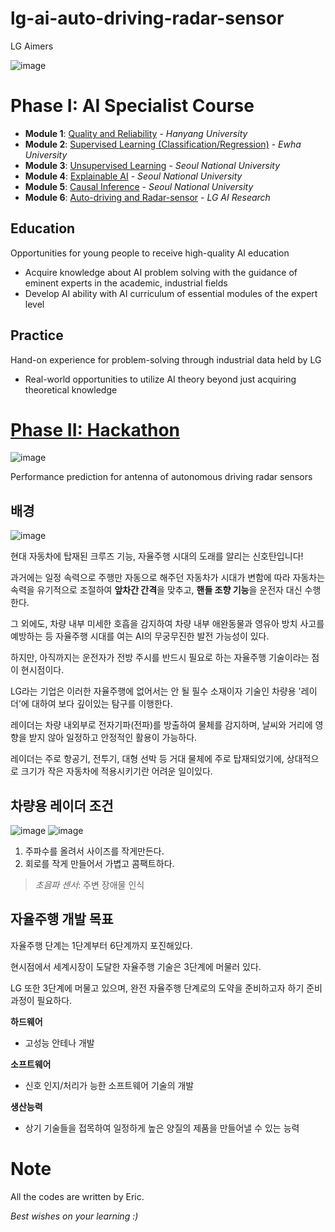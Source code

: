# lg-ai-auto-driving-radar-sensor
LG Aimers

![image](https://user-images.githubusercontent.com/39285147/176646283-f1ef50cf-72b1-43be-89cc-1231cd0423ac.png)

# **Phase I: AI Specialist Course**
  - **Module 1**: [Quality and Reliability](https://github.com/hchoi256/lg-ai-auto-driving-radar-sensor/tree/main/quality-credibility) - *Hanyang University*
  - **Module 2**: [Supervised Learning (Classification/Regression)](https://github.com/hchoi256/lg-ai-auto-driving-radar-sensor/tree/main/supervised-learning) - *Ewha University*
  - **Module 3**: [Unsupervised Learning](https://github.com/hchoi256/lg-ai-auto-driving-radar-sensor/tree/main/unsupervised-learning) - *Seoul National University*
  - **Module 4**: [Explainable AI](https://github.com/hchoi256/lg-ai-auto-driving-radar-sensor/tree/main/explainable-ai-XAI) - *Seoul National University*
  - **Module 5**: [Causal Inference](https://github.com/hchoi256/lg-ai-auto-driving-radar-sensor/tree/main/causal-inference) - *Seoul National University*
  - **Module 6**: [Auto-driving and Radar-sensor](https://github.com/hchoi256/lg-ai-auto-driving-radar-sensor/tree/main/self-driving-and-radar-sensor) - *LG AI Research*

## Education
Opportunities for young people to receive high-quality AI education
- Acquire knowledge about AI problem solving with the guidance of eminent experts in the academic, industrial fields
- Develop AI ability with AI curriculum of essential modules of the expert level

## Practice
Hand-on experience for problem-solving through industrial data held by LG
- Real-world opportunities to utilize AI theory beyond just acquiring theoretical knowledge

# [**Phase II: Hackathon**](https://github.com/hchoi256/lg-ai-auto-driving-radar-sensor/blob/main/hackathon.md)
![image](https://user-images.githubusercontent.com/39285147/176649666-dc63ccb4-2a55-4750-a2be-30c4e2e263ed.png)

Performance prediction for antenna of autonomous driving radar sensors

## 배경
![image](https://user-images.githubusercontent.com/39285147/180979155-36215da2-b352-41ec-86ce-c00be4b791fa.png)

현대 자동차에 탑재된 크루즈 기능, 자율주행 시대의 도래를 알리는 신호탄입니다!

과거에는 일정 속력으로 주행만 자동으로 해주던 자동차가 시대가 변함에 따라 자동차는 속력을 유기적으로 조절하여 **앞차간 간격**을 맞추고, **핸들 조향 기능**을 운전자 대신 수행한다.

그 외에도, 차량 내부 미세한 호흡을 감지하여 차량 내부 애완동물과 영유아 방치 사고를 예방하는 등 자율주행 시대를 여는 AI의 무궁무진한 발전 가능성이 있다.

하지만, 아직까지는 운전자가 전방 주시를 반드시 필요로 하는 자율주행 기술이라는 점이 현시점이다.

LG라는 기업은 이러한 자율주행에 없어서는 안 될 필수 소재이자 기술인 차량용 '레이더'에 대하여 보다 깊이있는 탐구를 이행한다.

레이더는 차량 내외부로 전자기파(전파)를 방출하여 물체를 감지하며, 날씨와 거리에 영향을 받지 않아 일정하고 안정적인 활용이 가능하다.

레이더는 주로 항공기, 전투기, 대형 선박 등 거대 물체에 주로 탑재되었기에, 상대적으로 크기가 작은 자동차에 적용시키기란 어려운 일이있다.

## 차량용 레이더 조건
![image](https://user-images.githubusercontent.com/39285147/180979179-13a750f9-6b07-4868-b822-af96fb01bb4f.png)
![image](https://user-images.githubusercontent.com/39285147/180979335-5a05c3ac-9471-4eb2-96ac-acd9a8a34adb.png)

1. 주파수를 올려서 사이즈를 작게만든다.
2. 회로를 작게 만들어서 가볍고 콤팩트하다.

> *초음파 센서*: 주변 장애물 인식

## 자율주행 개발 목표
자율주행 단계는 1단계부터 6단계까지 포진해있다.

현시점에서 세계시장이 도달한 자율주행 기술은 3단계에 머물러 있다.

LG 또한 3단계에 머물고 있으며, 완전 자율주행 단계로의 도약을 준비하고자 하기 준비과정이 필요하다.

**하드웨어**
- 고성능 안테나 개발

**소프트웨어**
- 신호 인지/처리가 능한 소프트웨어 기술의 개발

**생산능력**
- 상기 기술들을 접목하여 일정하게 높은 양질의 제품을 만들어낼 수 있는 능력

# Note

All the codes are written by Eric.

*Best wishes on your learning :)*
